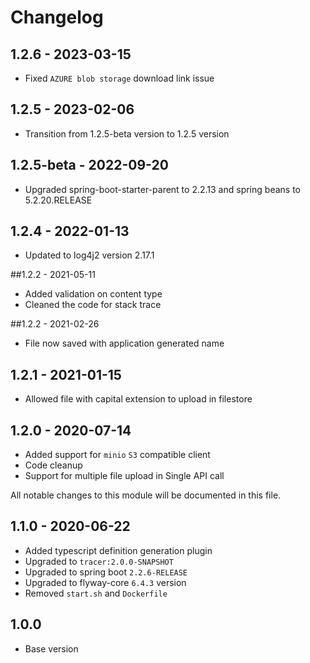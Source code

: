 # Changelog

## 1.2.6 - 2023-03-15
- Fixed `AZURE blob storage` download link issue

## 1.2.5 - 2023-02-06
- Transition from 1.2.5-beta version to 1.2.5 version

## 1.2.5-beta - 2022-09-20
- Upgraded spring-boot-starter-parent to 2.2.13 and spring beans to 5.2.20.RELEASE

## 1.2.4 - 2022-01-13
- Updated to log4j2 version 2.17.1

##1.2.2 - 2021-05-11

- Added validation on content type
- Cleaned the code for stack trace

##1.2.2 - 2021-02-26

- File now saved with application generated name

## 1.2.1 - 2021-01-15

- Allowed file with capital extension to upload in filestore


## 1.2.0 - 2020-07-14

- Added support for `minio` `S3` compatible client
- Code cleanup
- Support for multiple file upload in Single API call


All notable changes to this module will be documented in this file.

## 1.1.0 - 2020-06-22

- Added typescript definition generation plugin
- Upgraded to `tracer:2.0.0-SNAPSHOT`
- Upgraded to spring boot `2.2.6-RELEASE`
- Upgraded to flyway-core `6.4.3` version
- Removed `start.sh` and `Dockerfile`


## 1.0.0

- Base version

